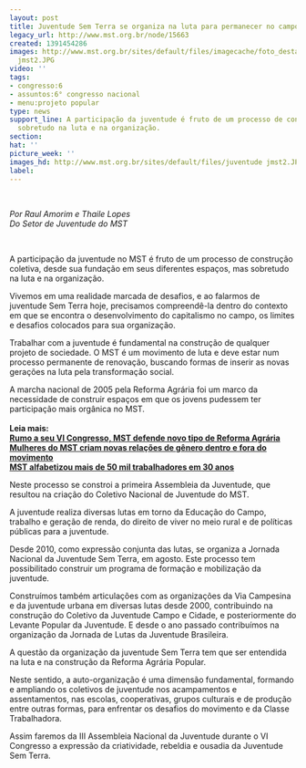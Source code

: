```yaml
---
layout: post
title: Juventude Sem Terra se organiza na luta para permanecer no campo
legacy_url: http://www.mst.org.br/node/15663
created: 1391454286
images: http://www.mst.org.br/sites/default/files/imagecache/foto_destaque/juventude
  jmst2.JPG
video: ''
tags:
- congresso:6
- assuntos:6° congresso nacional
- menu:projeto popular
type: news
support_line: A participação da juventude é fruto de um processo de construção coletiva,
  sobretudo na luta e na organização.
section: 
hat: ''
picture_week: ''
images_hd: http://www.mst.org.br/sites/default/files/juventude jmst2.JPG
label: 
---
```

<p>&nbsp;</p><p><em>Por Raul Amorim e&nbsp;</em><em>Thaile Lopes<br></em><em>Do Setor de Juventude do MST</em></p><p>&nbsp;</p><p>A participação da juventude no MST é fruto de um processo de construção coletiva, desde sua fundação em seus diferentes espaços, mas sobretudo na luta e na organização.</p><p>Vivemos em uma realidade marcada de desafios, e ao falarmos de juventude Sem Terra hoje, precisamos compreendê-la dentro do contexto em que se encontra o desenvolvimento do capitalismo no campo, os limites e desafios colocados para sua organização.&nbsp;</p><p>Trabalhar com a juventude é fundamental na construção de qualquer projeto de sociedade. O MST é um movimento de luta e deve estar num processo permanente de renovação, buscando formas de inserir as novas gerações na luta pela transformação social.</p><p>A marcha nacional de 2005 pela Reforma Agrária foi um marco da necessidade de construir espaços em que os jovens pudessem ter participação mais orgânica no MST.<br><br><strong>Leia mais:<br></strong><a href="http://www.mst.org.br/node/15645"><strong>Rumo a seu VI Congresso, MST defende novo tipo de Reforma Agrária <br></strong></a><a href="http://www.mst.org.br/node/15654"><strong>Mulheres do MST criam novas relações de gênero dentro e fora do movimento </strong><br></a><a href="http://www.mst.org.br/node/15632"><strong>MST alfabetizou mais de 50 mil trabalhadores em 30 anos </strong></a></p><p>Neste processo se constroi a primeira Assembleia da Juventude, que resultou na criação do Coletivo Nacional de Juventude do MST.&nbsp;</p><p>A juventude realiza diversas lutas em torno da Educação do Campo, trabalho e geração de renda, do direito de viver no meio rural e de políticas públicas para a juventude.</p><p>Desde 2010, como expressão conjunta das lutas, se organiza a Jornada Nacional da Juventude Sem Terra, em agosto. Este processo tem possibilitado construir um programa de formação e mobilização da juventude.&nbsp;</p><p>Construímos também articulações com as organizações da Via Campesina e da juventude urbana em diversas lutas desde 2000, contribuindo na construção do Coletivo da Juventude Campo e Cidade, e posteriormente do Levante Popular da Juventude. E desde o ano passado contribuímos na organização da Jornada de Lutas da Juventude Brasileira. &nbsp;</p><p>A questão da organização da juventude Sem Terra tem que ser entendida na luta e na construção da Reforma Agrária Popular.</p><p>Neste sentido, a auto-organização é uma dimensão fundamental, formando e ampliando os coletivos de juventude nos acampamentos e assentamentos, nas escolas, cooperativas, grupos culturais e de produção entre outras formas, para enfrentar os desafios do movimento e da Classe Trabalhadora.</p><p>Assim faremos da III Assembleia Nacional da Juventude durante o VI Congresso a expressão da criatividade, rebeldia e ousadia da Juventude Sem Terra.&nbsp;</p><div>&nbsp;</div>
